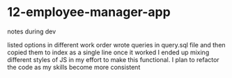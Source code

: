 # 12-employee-manager-app

notes during dev

listed options in different work order
wrote queries in query.sql file and then copied them to index as a single line once it worked
I ended up mixing different styles of JS in my effort to make this functional. I plan to refactor the code as my skills become more consistent